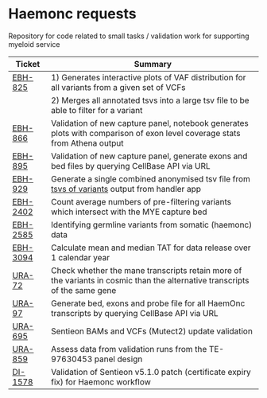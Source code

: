 # Haemonc requests

Repository for code related to small tasks / validation work for supporting myeloid service


|  Ticket   |   Summary   |
|   ---     |     ---     |
| [EBH-825] | 1) Generates interactive plots of VAF distribution for all variants from a given set of VCFs
|   |   2) Merges all annotated tsvs into a large tsv file to be able to filter for a variant
| [EBH-866]  |  Validation of new capture panel, notebook generates plots with comparison of exon level coverage stats from Athena output
| [EBH-895]  | Validation of new capture panel, generate exons and bed files by querying CellBase API via URL
| [EBH-929]  | Generate a single combined anonymised tsv file from [tsvs of variants](https://github.com/eastgenomics/eggd_vcf_handler_for_uranus/blob/574cf952b735bcb21bb7a65fa81f31bd77ae06cd/dxapp.json#L327) output from handler app
| [EBH-2402]  | Count average numbers of pre-filtering variants which intersect with the MYE capture bed
| [EBH-2585]  | Identifying germline variants from somatic (haemonc) data
| [EBH-3094] | Calculate mean and median TAT for data release over 1 calendar year
| [URA-72]  | Check whether the mane transcripts retain more of the variants in cosmic than the alternative transcripts of the same gene
| [URA-97]  | Generate bed, exons and probe file for all HaemOnc transcripts by querying CellBase API via URL
| [URA-695]  | Sentieon BAMs and VCFs (Mutect2) update validation
| [URA-859] | Assess data from validation runs from the TE-97630453 panel design
| [DI-1578] | Validation of Sentieon v5.1.0 patch (certificate expiry fix) for Haemonc workflow

[EBH-825]: https://cuhbioinformatics.atlassian.net/browse/EBH-825
[EBH-866]: https://cuhbioinformatics.atlassian.net/browse/EBH-866
[EBH-895]: https://cuhbioinformatics.atlassian.net/browse/EBH-895
[EBH-929]: https://cuhbioinformatics.atlassian.net/browse/EBH-929
[EBH-2402]: https://cuhbioinformatics.atlassian.net/browse/EBH-2402
[EBH-2585]: https://cuhbioinformatics.atlassian.net/browse/EBH-2585
[EBH-3094]: https://cuhbioinformatics.atlassian.net/browse/EBH-3094
[URA-72]: https://cuhbioinformatics.atlassian.net/browse/URA-72
[URA-97]: https://cuhbioinformatics.atlassian.net/browse/URA-97
[URA-695]: https://cuhbioinformatics.atlassian.net/browse/URA-695
[URA-859]: https://cuhbioinformatics.atlassian.net/browse/URA-859
[DI-1578]: https://cuhbioinformatics.atlassian.net/browse/DI-1578